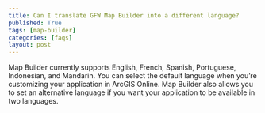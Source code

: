 ```yaml
---
title: Can I translate GFW Map Builder into a different language?
published: True
tags: [map-builder]
categories: [faqs]
layout: post
---
```


<div class="content">
	<p>Map Builder currently supports English, French, Spanish, Portuguese, Indonesian, and Mandarin. You can select the default language when you’re customizing your application in ArcGIS Online. Map Builder also allows you to set an alternative language if you want your application to be available in two languages.</p>
</div>
